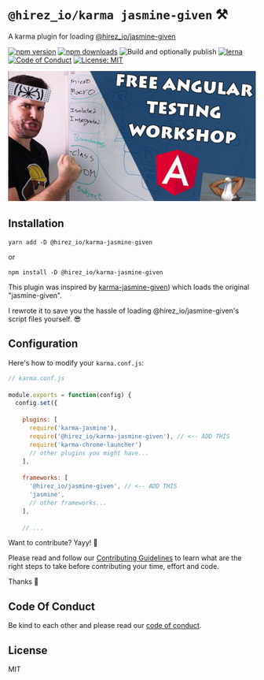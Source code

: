 # `@hirez_io/karma jasmine-given` ⚒

A karma plugin for loading [@hirez_io/jasmine-given](https://github.com/hirezio/given/tree/master/packages/jasmine-given)

[![npm version](https://img.shields.io/npm/v/@hirez_io/karma-jasmine-given.svg?style=flat-square)](https://www.npmjs.org/package/@hirez_io/karma-jasmine-given)
[![npm downloads](https://img.shields.io/npm/dm/@hirez_io/karma-jasmine-given.svg?style=flat-square)](http://npm-stat.com/charts.html?package=@hirez_io/karma-jasmine-given&from=2017-07-26)
![Build and optionally publish](https://github.com/hirezio/given/workflows/Build%20and%20optionally%20publish/badge.svg)
[![lerna](https://img.shields.io/badge/maintained%20with-lerna-cc00ff.svg)](https://lerna.js.org/)
[![Code of Conduct](https://img.shields.io/badge/code%20of-conduct-ff69b4.svg?style=flat-square)](../../CODE_OF_CONDUCT.md)
[![License: MIT](https://img.shields.io/badge/License-MIT-green.svg)](https://opensource.org/licenses/MIT)

<div align="center">
  <a href="https://learn.hirez.io/?utm_source=github&utm_medium=link&utm_campaign=jasmine-given">
    <img src="../../for-readme/test-angular.jpg"
      alt="TestAngular.com - Free Angular Testing Workshop - The Roadmap to Angular Testing Mastery"
      width="600"
    />
  </a>
</div>

## Installation

```
yarn add -D @hirez_io/karma-jasmine-given
```

or

```
npm install -D @hirez_io/karma-jasmine-given
```

This plugin was inspired by [karma-jasmine-given](https://github.com/kirisu/karma-jasmine-given)) which loads the original "jasmine-given".

I rewrote it to save you the hassle of loading @hirez_io/jasmine-given's script files yourself. 😎

## Configuration

Here's how to modify your `karma.conf.js`:

```js
// karma.conf.js

module.exports = function(config) {
  config.set({

    plugins: [
      require('karma-jasmine'),
      require('@hirez_io/karma-jasmine-given'), // <-- ADD THIS
      require('karma-chrome-launcher')
      // other plugins you might have...
    ],

    frameworks: [
      '@hirez_io/jasmine-given', // <-- ADD THIS
      'jasmine',
      // other frameworks...
    ],

    // ...
```

Want to contribute? Yayy! 🎉

Please read and follow our [Contributing Guidelines](../../CONTRIBUTING.md) to learn what are the right steps to take before contributing your time, effort and code.

Thanks 🙏

## Code Of Conduct

Be kind to each other and please read our [code of conduct](../../CODE_OF_CONDUCT.md).

## License

MIT
